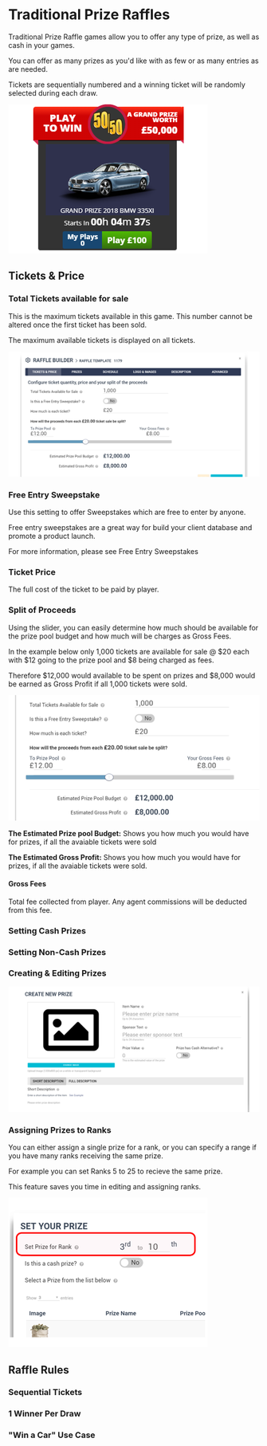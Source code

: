 <!-- TITLE: Raffle -->
<!-- SUBTITLE: A quick summary of Raffle -->


# Traditional Prize Raffles

Traditional Prize Raffle games allow you to offer any type of prize, as well as cash in your games.

You can offer as many prizes as you'd like with as few or as many entries as are needed.

Tickets are sequentially numbered and a winning ticket will be randomly selected during each draw.

![Win A Bmw Raffle](/uploads/win-a-bmw-raffle.png "Win A Bmw Raffle")




## Tickets & Price

### Total Tickets available for sale

This is the maximum tickets available in this game. This number cannot be altered once the first ticket has been sold.

The maximum available tickets is displayed on all tickets.

![Tickets 2](/uploads/tickets-2.png "Tickets 2")

###  Free Entry Sweepstake

Use this setting to offer Sweepstakes which are free to enter by anyone.

Free entry sweepstakes are a great way for build your client database and promote a product launch.

For more information, please see Free Entry Sweepstakes



### Ticket Price

The full cost of the ticket to be paid by player.

### Split of Proceeds

Using the slider, you can easily  determine how much should be available for the prize pool budget and how much will be charges as Gross Fees.

In the example below only 1,000 tickets are available for sale @ $20 each with $12 going to the prize pool and $8 being charged as fees.

Therefore $12,000 would available to be spent on prizes and $8,000 would be earned as Gross Profit if all 1,000 tickets were sold.

![Ticket Split](/uploads/ticket-split.png "Ticket Split")

**The Estimated Prize pool Budget:**  Shows you how much you would have for prizes, if all the avaiable tickets were sold

**The Estimated Gross Profit:**  Shows you how much you would have for prizes, if all the avaiable tickets were sold.


#### Gross Fees

Total fee collected from player. Any agent commissions will be deducted from this fee. 


### Setting Cash Prizes

### Setting Non-Cash Prizes

### Creating & Editing Prizes

![Create Prize](/uploads/create-prize.png "Create Prize")

### Assigning Prizes to Ranks

You can either assign a single prize for a rank, or you can specify a range if you have many ranks receiving the same prize.

For example you can set Ranks 5 to 25 to recieve the same prize.

This feature saves you time in editing and assigning ranks.

![Set Prize Per Rank](/uploads/set-prize-per-rank.png "Set Prize Per Rank")








## Raffle Rules


### Sequential Tickets

### 1 Winner Per Draw


### "Win a Car" Use Case